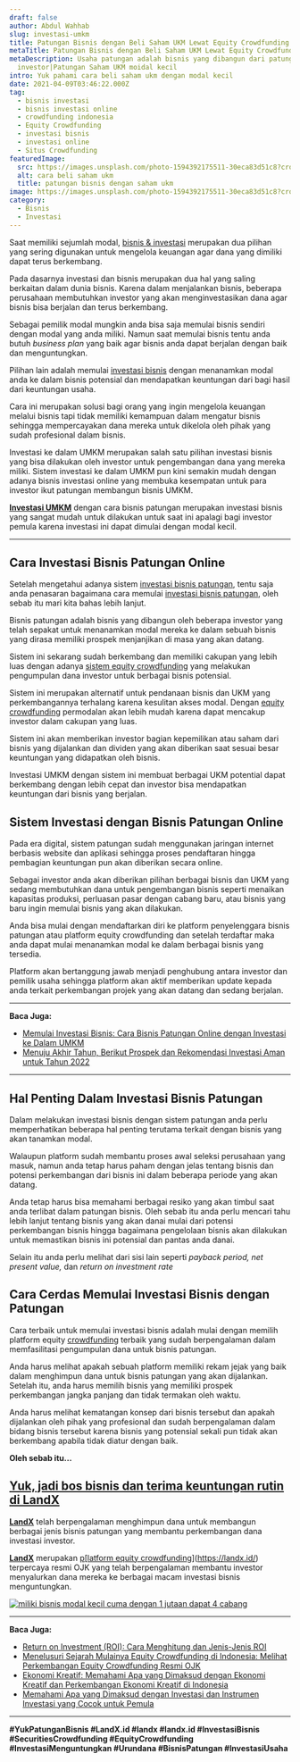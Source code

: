 ```yaml
---
draft: false
author: Abdul Wahhab
slug: investasi-umkm
title: Patungan Bisnis dengan Beli Saham UKM Lewat Equity Crowdfunding
metaTitle: Patungan Bisnis dengan Beli Saham UKM Lewat Equity Crowdfunding
metaDescription: Usaha patungan adalah bisnis yang dibangun dari patungan para
  investor|Patungan Saham UKM moidal kecil
intro: Yuk pahami cara beli saham ukm dengan modal kecil
date: 2021-04-09T03:46:22.000Z
tag:
  - bisnis investasi
  - bisnis investasi online
  - crowdfunding indonesia
  - Equity Crowdfunding
  - investasi bisnis
  - investasi online
  - Situs Crowdfunding
featuredImage:
  src: https://images.unsplash.com/photo-1594392175511-30eca83d51c8?crop=entropy&cs=tinysrgb&fit=max&fm=jpg&ixid=MnwxMTc3M3wwfDF8c2VhcmNofDd8fHNtYWxsJTIwYnVzaW5lc3N8ZW58MHx8fHwxNjM4OTQ4NTk3&ixlib=rb-1.2.1&q=80&w=1080
  alt: cara beli saham ukm
  title: patungan bisnis dengan saham ukm
image: https://images.unsplash.com/photo-1594392175511-30eca83d51c8?crop=entropy&cs=tinysrgb&fit=max&fm=jpg&ixid=MnwxMTc3M3wwfDF8c2VhcmNofDd8fHNtYWxsJTIwYnVzaW5lc3N8ZW58MHx8fHwxNjM4OTQ4NTk3&ixlib=rb-1.2.1&q=80&w=1080
category:
  - Bisnis
  - Investasi
---
```

Saat memiliki sejumlah modal, [bisnis & investasi](https://landx.id/) merupakan dua pilihan yang sering digunakan untuk mengelola keuangan agar dana yang dimiliki dapat terus berkembang.

Pada dasarnya investasi dan bisnis merupakan dua hal yang saling berkaitan dalam dunia bisnis. Karena dalam menjalankan bisnis, beberapa perusahaan membutuhkan investor yang akan menginvestasikan dana agar bisnis bisa berjalan dan terus berkembang.

Sebagai pemilik modal mungkin anda bisa saja memulai bisnis sendiri dengan modal yang anda miliki. Namun saat memulai bisnis tentu anda butuh *business plan* yang baik agar bisnis anda dapat berjalan dengan baik dan menguntungkan.

Pilihan lain adalah memulai [investasi bisnis](https://landx.id/) dengan menanamkan modal anda ke dalam bisnis potensial dan mendapatkan keuntungan dari bagi hasil dari keuntungan usaha.

Cara ini merupakan solusi bagi orang yang ingin mengelola keuangan melalui bisnis tapi tidak memiliki kemampuan dalam mengatur bisnis sehingga mempercayakan dana mereka untuk dikelola oleh pihak yang sudah profesional dalam bisnis.

Investasi ke dalam  UMKM merupakan salah satu pilihan investasi bisnis yang bisa dilakukan oleh investor untuk pengembangan dana yang mereka miliki. Sistem investasi ke dalam UMKM pun kini semakin mudah dengan adanya bisnis investasi online yang membuka kesempatan untuk para investor ikut patungan membangun bisnis UMKM.

**[Investasi UMKM](https://landx.id/)** dengan cara bisnis patungan merupakan investasi bisnis yang sangat mudah untuk dilakukan untuk saat ini apalagi bagi investor pemula karena investasi ini dapat dimulai dengan modal kecil.

- - -

## Cara Investasi Bisnis Patungan Online

Setelah mengetahui adanya sistem [investasi bisnis patungan](https://landx.id/), tentu saja anda penasaran bagaimana cara memulai [investasi bisnis patungan](https://landx.id/), oleh sebab itu mari kita bahas lebih lanjut.

Bisnis patungan adalah bisnis yang dibangun oleh beberapa investor yang telah sepakat untuk menanamkan modal mereka ke dalam sebuah bisnis yang dirasa memiliki prospek menjanjikan di masa yang akan datang.

Sistem ini sekarang sudah berkembang dan memiliki cakupan yang lebih luas dengan adanya [sistem equity crowdfunding](https://landx.id/) yang melakukan pengumpulan dana investor untuk berbagai bisnis potensial.

Sistem ini merupakan alternatif untuk pendanaan bisnis dan UKM yang perkembangannya terhalang karena kesulitan akses modal. Dengan [equity crowdfunding](https://landx.id/) permodalan akan lebih mudah karena dapat mencakup investor dalam cakupan yang luas.

Sistem ini akan memberikan investor bagian kepemilikan atau saham dari bisnis yang dijalankan dan dividen yang akan diberikan saat sesuai besar keuntungan yang didapatkan oleh bisnis.

Investasi UMKM dengan sistem ini membuat berbagai UKM potential dapat berkembang dengan lebih cepat dan investor bisa mendapatkan keuntungan dari bisnis yang berjalan.

## Sistem Investasi dengan Bisnis Patungan Online

Pada era digital, sistem patungan sudah menggunakan jaringan internet berbasis website dan aplikasi sehingga proses pendaftaran hingga pembagian keuntungan pun akan diberikan secara online.

Sebagai investor anda akan diberikan pilihan berbagai bisnis dan UKM yang sedang membutuhkan dana untuk pengembangan bisnis seperti menaikan kapasitas produksi, perluasan pasar dengan cabang baru, atau bisnis yang baru ingin memulai bisnis yang akan dilakukan.

Anda bisa mulai dengan mendaftarkan diri ke platform penyelenggara bisnis patungan atau platform equity crowdfunding dan setelah terdaftar maka anda dapat mulai menanamkan modal ke dalam berbagai bisnis yang tersedia.

Platform akan bertanggung jawab menjadi penghubung antara investor dan pemilik usaha sehingga platform akan aktif memberikan update kepada anda terkait perkembangan projek yang akan datang dan sedang berjalan.

- - -

**Baca Juga:**

* [Memulai Investasi Bisnis: Cara Bisnis Patungan Online dengan Investasi ke Dalam UMKM](https://landx.id/blog/investasi-umkm/)
* [Menuju Akhir Tahun, Berikut Prospek dan Rekomendasi Investasi Aman untuk Tahun 2022](https://landx.id/blog/rekomendasi-investasi-di-tahun-2022/)

- - -

## Hal Penting Dalam Investasi Bisnis Patungan

Dalam melakukan investasi bisnis dengan sistem patungan anda perlu memperhatikan beberapa hal penting terutama terkait dengan bisnis yang akan tanamkan modal.

Walaupun platform sudah membantu proses awal seleksi perusahaan yang masuk, namun anda tetap harus paham dengan jelas tentang bisnis dan potensi perkembangan dari bisnis ini dalam beberapa periode yang akan datang.

Anda tetap harus bisa memahami berbagai resiko yang akan timbul saat anda terlibat dalam patungan bisnis. Oleh sebab itu anda perlu mencari tahu lebih lanjut tentang bisnis yang akan danai mulai dari potensi perkembangan bisnis hingga bagaimana pengelolaan bisnis akan dilakukan untuk memastikan bisnis ini potensial dan pantas anda danai.

Selain itu anda perlu melihat dari sisi lain seperti *payback period, net present value,* dan *return on investment rate*

## Cara Cerdas Memulai Investasi Bisnis dengan Patungan

Cara terbaik untuk memulai investasi bisnis adalah mulai dengan memilih platform equity [crowdfunding](https://landx.id/https://landx.id/project/) terbaik yang sudah berpengalaman dalam memfasilitasi pengumpulan dana untuk bisnis patungan.

Anda harus melihat apakah sebuah platform memiliki rekam jejak yang baik dalam menghimpun dana untuk bisnis patungan yang akan dijalankan. Setelah itu, anda harus memilih bisnis yang memiliki prospek perkembangan jangka panjang dan tidak termakan oleh waktu.

Anda harus melihat kematangan konsep dari bisnis tersebut dan apakah dijalankan oleh pihak yang profesional dan sudah berpengalaman dalam bidang bisnis tersebut karena bisnis yang potensial sekali pun tidak akan berkembang apabila tidak diatur dengan baik.

**Oleh sebab itu…**

## [Yuk, jadi bos bisnis dan terima keuntungan rutin di LandX](https://landx.id/project/?utm_source=Blog&utm_medium=organic+keyword&utm_campaign=blog&utm_id=Blog)

**[LandX](https://landx.id/)**  telah berpengalaman menghimpun dana untuk membangun berbagai jenis bisnis patungan yang membantu perkembangan dana investasi investor.

**[LandX](https://landx.id/)** merupakan [p\[latform equity crowdfunding](https://landx.id/)](https://landx.id/) terpercaya resmi OJK yang telah berpengalaman membantu investor menyalurkan dana mereka ke berbagai macam investasi bisnis menguntungkan.

[![miliki bisnis modal kecil cuma dengan 1 jutaan dapat 4 cabang ](https://accountgram-production.sfo2.cdn.digitaloceanspaces.com/landx_ghost/2021/11/jadi-owner-bisnis-hanya-1-jutaan-dengan-cuan-yang-sangat-menjanjikan.png)](https://landx.id/project/?utm_source=Blog&utm_medium=organic+keyword&utm_campaign=blog&utm_id=Blog)

- - -

**Baca Juga:**

* [Return on Investment (ROI): Cara Menghitung dan Jenis-Jenis ROI](https://landx.id/blog/return-on-investment-roi-adalah/)
* [Menelusuri Sejarah Mulainya Equity Crowdfunding di Indonesia: Melihat Perkembangan Equity Crowdfunding Resmi OJK](https://landx.id/blog/equity-crowdfunding-indonesia/)
* [Ekonomi Kreatif: Memahami Apa yang Dimaksud dengan Ekonomi Kreatif dan Perkembangan Ekonomi Kreatif di Indonesia](https://landx.id/blog/pentingnya-perkembangan-ekonomi-kreatif-di-indonesia/)
* [Memahami Apa yang Dimaksud dengan Investasi dan Instrumen Investasi yang Cocok untuk Pemula](https://landx.id/blog/apa-yang-dimaskud-dengan-investasi-untuk-investasi/) 

- - -

**\#YukPatunganBisnis     #LandX.id    #landx         #landx.id    #InvestasiBisnis   #SecuritiesCrowdfunding   #EquityCrowdfunding     #InvestasiMenguntungkan     #Urundana    #BisnisPatungan     #InvestasiUsaha**